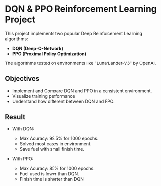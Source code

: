 # DQN & PPO Reinforcement Learning Project
This project implements two popular Deep Reinforcement Learning algorithms:
- **DQN (Deep-Q-Network)**
- **PPO (Proximal Policy Optimization)**

The algorithms tested on environments like "LunarLander-V3" by OpenAI.
## Objectives

- Implement and Compare DQN and PPO in a consistent environment.
- Visualize training performance
- Understand how different between DQN and PPO.

## Result

- With DQN:
    + Max Acuracy: 99.5% for 1000 epochs.
    + Solved most cases in environment.
    + Save fuel with small finish time.

- With PPO:
    + Max Acuracy: 85% for 1000 epochs.
    + Fuel used is lower than DQN.
    + Finish time is shorter than DQN
